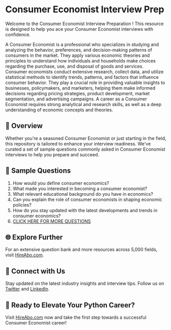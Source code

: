 # Consumer Economist Interview Prep

Welcome to the Consumer Economist Interview Preparation ! This resource is designed to help you ace your Consumer Economist interviews with confidence.

A Consumer Economist is a professional who specializes in studying and analyzing the behavior, preferences, and decision-making patterns of consumers in the market. They apply various economic theories and principles to understand how individuals and households make choices regarding the purchase, use, and disposal of goods and services. Consumer economists conduct extensive research, collect data, and utilize statistical methods to identify trends, patterns, and factors that influence consumer behavior. They play a crucial role in providing valuable insights to businesses, policymakers, and marketers, helping them make informed decisions regarding pricing strategies, product development, market segmentation, and advertising campaigns. A career as a Consumer Economist requires strong analytical and research skills, as well as a deep understanding of economic concepts and theories.

## 🚀 Overview

Whether you're a seasoned Consumer Economist or just starting in the field, this repository is tailored to enhance your interview readiness. We've curated a set of sample questions commonly asked in Consumer Economist interviews to help you prepare and succeed.

## 📝 Sample Questions

1. How would you define consumer economics?
2. What made you interested in becoming a consumer economist?
3. What relevant educational background do you have in economics?
4. Can you explain the role of consumer economists in shaping economic policies?
5. How do you stay updated with the latest developments and trends in consumer economics?
6. [CLICK HERE FOR MORE QUESTIONS](https://hireabo.com/job/7_4_37/Consumer%20Economist)

## 🌐 Explore Further

For an extensive question bank and more resources across 5,000 fields, visit [HireAbo.com](https://www.hireabo.com).

## 📱 Connect with Us

Stay updated on the latest industry insights and interview tips. Follow us on [Twitter](https://twitter.com/hireabo) and [LinkedIn](https://www.linkedin.com/in/hire-abo-3609972a8/).

## 🚀 Ready to Elevate Your Python Career?

Visit [HireAbo.com](https://www.hireabo.com) now and take the first step towards a successful Consumer Economist career!